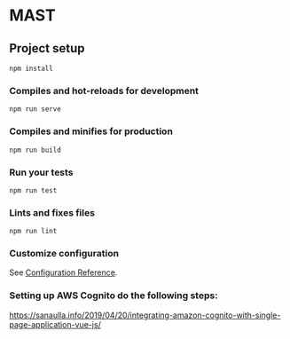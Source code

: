 # MAST

## Project setup
```
npm install
```

### Compiles and hot-reloads for development
```
npm run serve
```

### Compiles and minifies for production
```
npm run build
```

### Run your tests
```
npm run test
```

### Lints and fixes files
```
npm run lint
```

### Customize configuration
See [Configuration Reference](https://cli.vuejs.org/config/).

### Setting up AWS Cognito do the following steps:
https://sanaulla.info/2019/04/20/integrating-amazon-cognito-with-single-page-application-vue-js/
